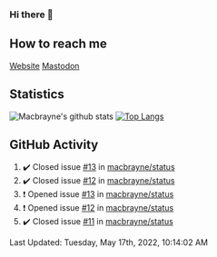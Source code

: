 ### Hi there 👋
## How to reach me
[Website](https://macbrayne.de)
[Mastodon](https://norden.social/@florentin)
<!--
Missing: Email
-->
## Statistics
![Macbrayne's github stats](https://github-readme-stats.vercel.app/api?username=macbrayne&count_private=true&show_icons=true&hide_rank=true&custom_title=macbrayne's%20GitHub%20Stats)
[![Top Langs](https://github-readme-stats.vercel.app/api/top-langs/?username=macbrayne&exclude_repo=liftron&layout=compact)](https://github.com/anuraghazra/github-readme-stats)
## GitHub Activity

<!--RECENT_ACTIVITY:start-->
1. ✔️ Closed issue [#13](https://github.com/macbrayne/status/issues/13) in [macbrayne/status](https://github.com/macbrayne/status)
2. ✔️ Closed issue [#12](https://github.com/macbrayne/status/issues/12) in [macbrayne/status](https://github.com/macbrayne/status)
3. ❗️ Opened issue [#13](https://github.com/macbrayne/status/issues/13) in [macbrayne/status](https://github.com/macbrayne/status)
4. ❗️ Opened issue [#12](https://github.com/macbrayne/status/issues/12) in [macbrayne/status](https://github.com/macbrayne/status)
5. ✔️ Closed issue [#11](https://github.com/macbrayne/status/issues/11) in [macbrayne/status](https://github.com/macbrayne/status)
<!--RECENT_ACTIVITY:end-->

<!--RECENT_ACTIVITY:last_update-->
Last Updated: Tuesday, May 17th, 2022, 10:14:02 AM
<!--RECENT_ACTIVITY:last_update_end-->


<!--
**macbrayne/macbrayne** is a ✨ _special_ ✨ repository because its `README.md` (this file) appears on your GitHub profile.

Here are some ideas to get you started:

- 🔭 I’m currently working on ...
- 🌱 I’m currently learning ...
- 👯 I’m looking to collaborate on ...
- 🤔 I’m looking for help with ...
- 💬 Ask me about ...
- 📫 How to reach me: ...
- 😄 Pronouns: ...
- ⚡ Fun fact: ...
-->
